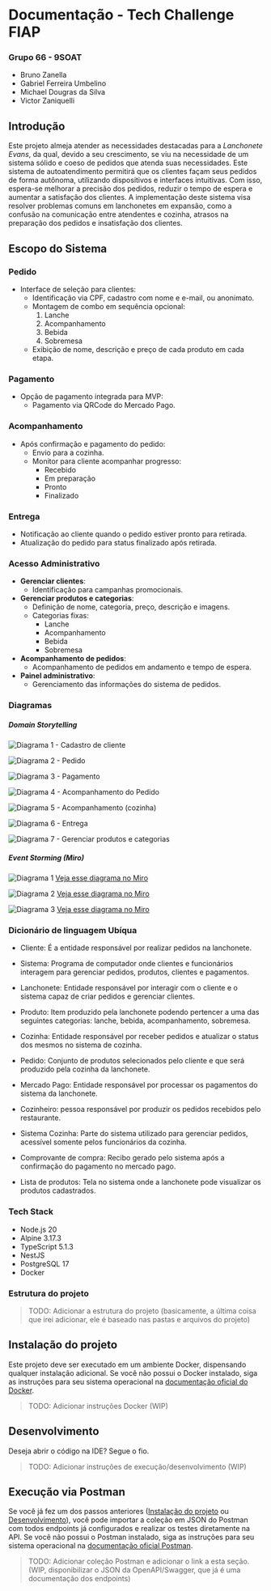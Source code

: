 
# Documentação - Tech Challenge FIAP
### Grupo 66 - 9SOAT

 - Bruno Zanella
 - Gabriel Ferreira Umbelino
 - Michael Dougras da Silva
 - Victor Zaniquelli

## Introdução
Este projeto almeja atender as necessidades destacadas para a *Lanchonete Evans*, da qual, devido a seu crescimento, se viu na necessidade de um sistema sólido e coeso de pedidos que atenda suas necessidades. Este sistema de autoatendimento permitirá que os clientes façam seus pedidos de forma autônoma, utilizando dispositivos e interfaces intuitivas. Com isso, espera-se melhorar a precisão dos pedidos, reduzir o tempo de espera e aumentar a satisfação dos clientes.
A implementação deste sistema visa resolver problemas comuns em lanchonetes em expansão, como a confusão na comunicação entre atendentes e cozinha, atrasos na preparação dos pedidos e insatisfação dos clientes.

## Escopo do Sistema


### Pedido
- Interface de seleção para clientes:
  - Identificação via CPF, cadastro com nome e e-mail, ou anonimato.
  - Montagem de combo em sequência opcional:
    1. Lanche
    2. Acompanhamento
    3. Bebida
    4. Sobremesa
  - Exibição de nome, descrição e preço de cada produto em cada etapa.

### Pagamento
- Opção de pagamento integrada para MVP:
  - Pagamento via QRCode do Mercado Pago.

### Acompanhamento
- Após confirmação e pagamento do pedido:
  - Envio para a cozinha.
  - Monitor para cliente acompanhar progresso:
    - Recebido
    - Em preparação
    - Pronto
    - Finalizado

### Entrega
- Notificação ao cliente quando o pedido estiver pronto para retirada.
- Atualização do pedido para status finalizado após retirada.

### Acesso Administrativo
- **Gerenciar clientes**:
  - Identificação para campanhas promocionais.
- **Gerenciar produtos e categorias**:
  - Definição de nome, categoria, preço, descrição e imagens.
  - Categorias fixas:
    - Lanche
    - Acompanhamento
    - Bebida
    - Sobremesa
- **Acompanhamento de pedidos**:
  - Acompanhamento de pedidos em andamento e tempo de espera.
- **Painel administrativo**:
  - Gerenciamento das informações do sistema de pedidos.

### Diagramas
##### Domain Storytelling

![Diagrama 1 - Cadastro de cliente](https://raw.githubusercontent.com/GabrielUmbelino/fiap-pos-tech-challenge/refs/heads/main/docs/Fase%201/Domain%20Storytelling/01%20-%20Cadastro%20cliente_2024-09-14.png)

![Diagrama 2 - Pedido](https://raw.githubusercontent.com/GabrielUmbelino/fiap-pos-tech-challenge/refs/heads/main/docs/Fase%201/Domain%20Storytelling/02%20-%20Pedido_2024-09-26.png)

![Diagrama 3 - Pagamento](https://raw.githubusercontent.com/GabrielUmbelino/fiap-pos-tech-challenge/refs/heads/main/docs/Fase%201/Domain%20Storytelling/03%20-%20Pagamento_2024-09-25.png)

![Diagrama 4 - Acompanhamento do Pedido](https://raw.githubusercontent.com/GabrielUmbelino/fiap-pos-tech-challenge/refs/heads/main/docs/Fase%201/Domain%20Storytelling/04%20-%20Acompanhamento%20de%20pedido_2024-09-25.png)

![Diagrama 5 - Acompanhamento (cozinha)](https://raw.githubusercontent.com/GabrielUmbelino/fiap-pos-tech-challenge/refs/heads/main/docs/Fase%201/Domain%20Storytelling/05%20-%20Acompanhamento%20%28cozinha%29_2024-09-25.png)

![Diagrama 6 - Entrega](https://raw.githubusercontent.com/GabrielUmbelino/fiap-pos-tech-challenge/refs/heads/main/docs/Fase%201/Domain%20Storytelling/06%20-%20Entrega_2024-09-25.png)


![Diagrama 7 - Gerenciar produtos e categorias](https://raw.githubusercontent.com/GabrielUmbelino/fiap-pos-tech-challenge/refs/heads/main/docs/Fase%201/Domain%20Storytelling/07%20-%20Gerenciar%20produtos%20e%20categorias_2024-09-15.png)


##### Event Storming (Miro)
![Diagrama 1](https://raw.githubusercontent.com/GabrielUmbelino/fiap-pos-tech-challenge/refs/heads/main/docs/Fase%201/Event%20Storming/Event%20Storming%20P%C3%93S%20TECH%20FIAP%20%282%29.jpg)
[Veja esse diagrama no Miro](https://miro.com/app/board/uXjVKiHE9p8=/?moveToViewport=-273,173,5636,1057&embedId=817689355251)

![Diagrama 2](https://raw.githubusercontent.com/GabrielUmbelino/fiap-pos-tech-challenge/refs/heads/main/docs/Fase%201/Event%20Storming/Event%20Storming%20P%C3%93S%20TECH%20FIAP.jpg)
[Veja esse diagrama no Miro](https://miro.com/app/live-embed/uXjVKiHE9p8=/?moveToViewport=-645,2257,5324,2449&embedId=118695308647)

![Diagrama 3](https://raw.githubusercontent.com/GabrielUmbelino/fiap-pos-tech-challenge/refs/heads/main/docs/Fase%201/Event%20Storming/Event%20Storming%20P%C3%93S%20TECH%20FIAP%20%283%29.jpg)
[Veja esse diagrama no Miro](https://miro.com/app/live-embed/uXjVKiHE9p8=/?moveToViewport=5518,2442,1255,1365&embedId=549875798417)


### Dicionário de linguagem Ubíqua

 - Cliente: É a entidade responsável por realizar pedidos na lanchonete.

 - Sistema: Programa de computador onde clientes e funcionários interagem para gerenciar pedidos, produtos, clientes e pagamentos.

 - Lanchonete: Entidade responsável por interagir com o cliente e o sistema capaz de criar pedidos e gerenciar clientes.

 - Produto: Item produzido pela lanchonete podendo pertencer a uma das seguintes categorias: lanche, bebida, acompanhamento, sobremesa.

 - Cozinha: Entidade responsável por receber pedidos e atualizar o status dos mesmos no sistema de cozinha.

 - Pedido: Conjunto de produtos selecionados pelo cliente e que será produzido pela cozinha da lanchonete.

 - Mercado Pago: Entidade responsável por processar os pagamentos do sistema da lanchonete.

 - Cozinheiro: pessoa responsável por produzir os pedidos recebidos pelo restaurante.

 - Sistema Cozinha: Parte do sistema utilizado para gerenciar pedidos, acessível somente pelos funcionários da cozinha.

 - Comprovante de compra: Recibo gerado pelo sistema após a confirmação do pagamento no mercado pago.

 - Lista de produtos: Tela no sistema onde a lanchonete pode visualizar os produtos cadastrados.

### Tech Stack

- Node.js 20
- Alpine 3.17.3
- TypeScript 5.1.3
- NestJS
- PostgreSQL 17
- Docker

### Estrutura do projeto

> TODO: Adicionar a estrutura do projeto (basicamente, a última coisa que irei adicionar, ele é baseado nas pastas e arquivos do projeto)

## Instalação do projeto

Este projeto deve ser executado em um ambiente Docker, dispensando qualquer instalação adicional.
Se você não possui o Docker instalado, siga as instruções para seu sistema operacional na [documentação oficial do Docker](https://docs.docker.com/get-docker).

> TODO: Adicionar instruções Docker (WIP)


## Desenvolvimento

Deseja abrir o código na IDE? Segue o fio.

> TODO: Adicionar instruções de execução/desenvolvimento (WIP)

## Execução via Postman

Se você já fez um dos passos anteriores ([Instalação do projeto](#instalação-do-projeto) ou [Desenvolvimento](#desenvolvimento)), você pode importar a coleção em JSON do Postman com todos endpoints já configurados e realizar os testes diretamente na API.
Se você não possui o Postman instalado, siga as instruções para seu sistema operacional na [documentação oficial Postman](https://learning.postman.com/docs/getting-started/installation/installation-and-updates/).

> TODO: Adicionar coleção Postman e adicionar o link a esta seção. (WIP, disponibilizar o JSON da OpenAPI/Swagger, que já é uma documentação dos endpoints)
